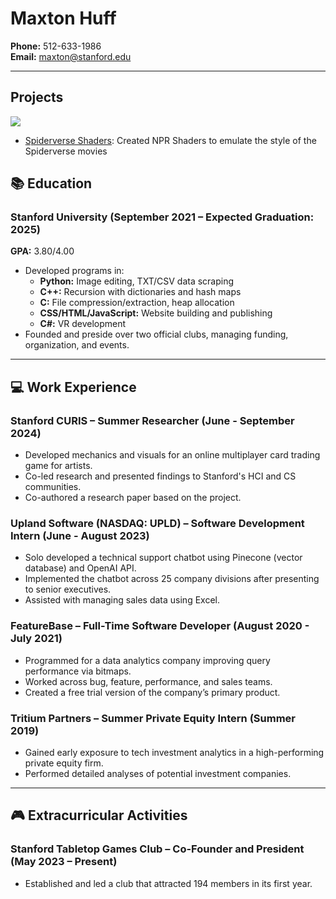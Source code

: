 # Maxton Huff
**Phone:** 512-633-1986  
**Email:** [maxton@stanford.edu](maxton@stanford.edu)

---
## Projects
![](https://cardadfar.github.io/cs348k/assets/suit.gif)
- [Spiderverse Shaders](https://cardadfar.github.io/cs348k/): Created NPR Shaders to emulate the style of the Spiderverse movies

## 📚 Education

### Stanford University (September 2021 – Expected Graduation: 2025)  
**GPA:** 3.80/4.00  
- Developed programs in:
  - **Python:** Image editing, TXT/CSV data scraping  
  - **C++:** Recursion with dictionaries and hash maps  
  - **C:** File compression/extraction, heap allocation  
  - **CSS/HTML/JavaScript:** Website building and publishing
  - **C#:** VR development  
- Founded and preside over two official clubs, managing funding, organization, and events.

---

## 💻 Work Experience

### **Stanford CURIS** – Summer Researcher (June - September 2024)  
- Developed mechanics and visuals for an online multiplayer card trading game for artists.  
- Co-led research and presented findings to Stanford's HCI and CS communities.  
- Co-authored a research paper based on the project.  

### **Upland Software (NASDAQ: UPLD)** – Software Development Intern (June - August 2023)  
- Solo developed a technical support chatbot using Pinecone (vector database) and OpenAI API.  
- Implemented the chatbot across 25 company divisions after presenting to senior executives.  
- Assisted with managing sales data using Excel.

### **FeatureBase** – Full-Time Software Developer (August 2020 - July 2021)  
- Programmed for a data analytics company improving query performance via bitmaps.  
- Worked across bug, feature, performance, and sales teams.
- Created a free trial version of the company’s primary product.

### **Tritium Partners** – Summer Private Equity Intern (Summer 2019)  
- Gained early exposure to tech investment analytics in a high-performing private equity firm.  
- Performed detailed analyses of potential investment companies.

---

## 🎮 Extracurricular Activities

### **Stanford Tabletop Games Club** – Co-Founder and President (May 2023 – Present)  
- Established and led a club that attracted 194 members in its first year.
